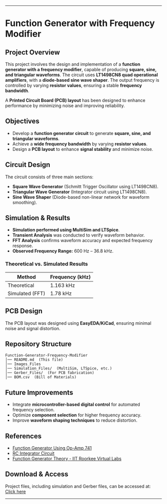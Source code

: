 
---

# **Function Generator with Frequency Modifier**  

## **Project Overview**  
This project involves the design and implementation of a **function generator with a frequency modifier**, capable of producing **square, sine, and triangular waveforms**. The circuit uses **LT1498CN8 quad operational amplifiers**, with a **diode-based sine wave shaper**. The output frequency is controlled by varying **resistor values**, ensuring a stable **frequency bandwidth**.  

A **Printed Circuit Board (PCB) layout** has been designed to enhance performance by minimizing noise and improving reliability.  

## **Objectives**  
- Develop a **function generator circuit** to generate **square, sine, and triangular waveforms**.  
- Achieve a **wide frequency bandwidth** by varying **resistor values**.  
- Design a **PCB layout** to enhance **signal stability** and minimize noise.  

## **Circuit Design**  
The circuit consists of three main sections:  
- **Square Wave Generator** (Schmitt Trigger Oscillator using LT1498CN8).  
- **Triangular Wave Generator** (Integrator circuit using LT1498CN8).  
- **Sine Wave Shaper** (Diode-based non-linear network for waveform smoothing).  

## **Simulation & Results**  
- **Simulation performed using MultiSim and LTSpice**.  
- **Transient Analysis** was conducted to verify waveform behavior.  
- **FFT Analysis** confirms waveform accuracy and expected frequency response.  
- **Observed Frequency Range:** 600 Hz – 36.8 kHz.  

### **Theoretical vs. Simulated Results**  
| Method      | Frequency (kHz) |  
|------------|---------------|  
| Theoretical | 1.163 kHz |  
| Simulated (FFT) | 1.78 kHz |  

## **PCB Design**  
The PCB layout was designed using **EasyEDA/KiCad**, ensuring minimal noise and signal distortion.  

## **Repository Structure**  
```
Function-Generator-Frequency-Modifier  
│── README.md  (This file)  
│── Images_Files  
│── Simulation_Files/  (MultiSim, LTSpice, etc.)  
│── Gerber_Files/  (For PCB fabrication)  
│── BOM.csv  (Bill of Materials)  
```  

## **Future Improvements**  
- Integrate **microcontroller-based digital control** for automated frequency selection.  
- Optimize **component selection** for higher frequency accuracy.  
- Improve **waveform shaping techniques** to reduce distortion.  

## **References**  
- [Function Generator Using Op-Amp 741](https://how2electronics.com/square-wave-generator-circuit-op-amp-741/)  
- [RC Integrator Circuit](https://www.electronics-tutorials.ws/rc/rc-integrator.html)  
- [Function Generator Theory - IIT Roorkee Virtual Labs](https://ae-iitr.vlabs.ac.in/exp/function-generator/theory.html)  

## **Download & Access**  
Project files, including simulation and Gerber files, can be accessed at:  
[Click here](https://drive.google.com/drive/folders/1LxoEmGl-gFpvz_uacbN8fMdgtFOEIMpj?usp=drive_link)  

---
